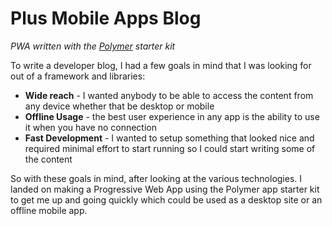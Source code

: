 # Plus Mobile Apps Blog

*PWA written with the [Polymer](https://polymer-library.polymer-project.org/3.0/docs/apps/templates) starter kit*

To write a developer blog, I had a few goals in mind that I was looking for out of a framework and libraries:

* **Wide reach** - I wanted anybody to be able to access the content from any device whether that be desktop or mobile
* **Offline Usage** - the best user experience in any app is the ability to use it when you have no connection 
* **Fast Development** - I wanted to setup something that looked nice and required minimal effort to start running so I could start writing some of the content

So with these goals in mind, after looking at the various technologies. I landed on making a Progressive Web App using the Polymer app starter kit to get me up and going quickly which could be used as a desktop site or an offline mobile app. 